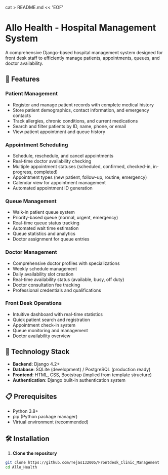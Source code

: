 cat > README.md << 'EOF'
# Allo Health - Hospital Management System

A comprehensive Django-based hospital management system designed for front desk staff to efficiently manage patients, appointments, queues, and doctor availability.

## 🏥 Features

### Patient Management
- Register and manage patient records with complete medical history
- Store patient demographics, contact information, and emergency contacts
- Track allergies, chronic conditions, and current medications
- Search and filter patients by ID, name, phone, or email
- View patient appointment and queue history

### Appointment Scheduling
- Schedule, reschedule, and cancel appointments
- Real-time doctor availability checking
- Multiple appointment statuses (scheduled, confirmed, checked-in, in-progress, completed)
- Appointment types (new patient, follow-up, routine, emergency)
- Calendar view for appointment management
- Automated appointment ID generation

### Queue Management
- Walk-in patient queue system
- Priority-based queue (normal, urgent, emergency)
- Real-time queue status tracking
- Automated wait time estimation
- Queue statistics and analytics
- Doctor assignment for queue entries

### Doctor Management
- Comprehensive doctor profiles with specializations
- Weekly schedule management
- Daily availability slot creation
- Real-time availability status (available, busy, off duty)
- Doctor consultation fee tracking
- Professional credentials and qualifications

### Front Desk Operations
- Intuitive dashboard with real-time statistics
- Quick patient search and registration
- Appointment check-in system
- Queue monitoring and management
- Doctor availability overview

## 🚀 Technology Stack

- **Backend**: Django 4.2+
- **Database**: SQLite (development) / PostgreSQL (production ready)
- **Frontend**: HTML, CSS, Bootstrap (implied from template structure)
- **Authentication**: Django built-in authentication system

## 📋 Prerequisites

- Python 3.8+
- pip (Python package manager)
- Virtual environment (recommended)

## 🛠️ Installation

1. **Clone the repository**
```bash
git clone https://github.com/Tejas132005/Frontdesk_Clinic_Management
cd Allo_Health
```